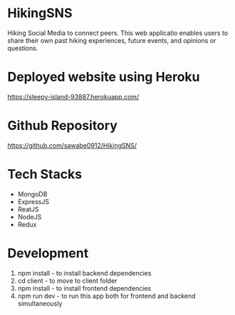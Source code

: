 # HikingSNS
Hiking Social Media to connect peers.
This web applicatio enables users to share their own past hiking experiences, future events, and opinions or questions.

# Deployed website using Heroku
https://sleepy-island-93887.herokuapp.com/

# Github Repository
https://github.com/sawabe0912/HikingSNS/

# Tech Stacks
* MongoDB
* ExpressJS
* ReatJS
* NodeJS
* Redux

# Development
1. npm install - to install backend dependencies
2. cd client - to move to client folder
3. npm install - to install frontend dependencies
4. npm run dev - to run this app both for frontend and backend simultaneously
